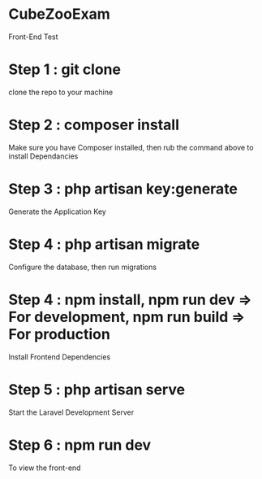# CubeZooExam
Front-End Test

# Step 1 : git clone
clone the repo to your machine

# Step 2 : composer install
Make sure you have Composer installed, then rub the command above to install Dependancies

# Step 3 : php artisan key:generate
Generate the Application Key

# Step 4 : php artisan migrate
Configure the database, then run migrations

# Step 4 : npm install, npm run dev => For development, npm run build => For production
Install Frontend Dependencies

# Step 5 : php artisan serve
Start the Laravel Development Server

# Step 6 : npm run dev
To view the front-end
